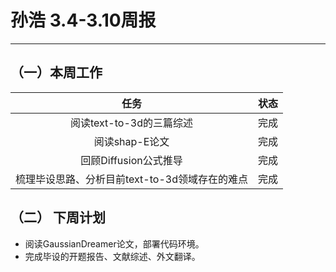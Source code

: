 # 孙浩 3.4-3.10周报

---

## （一）本周工作

|                      任务                      | 状态 |
| :--------------------------------------------: | :--: |
|            阅读text-to-3d的三篇综述            | 完成 |
|                 阅读shap-E论文                 | 完成 |
|             回顾Diffusion公式推导              | 完成 |
| 梳理毕设思路、分析目前text-to-3d领域存在的难点 | 完成 |


## （二） 下周计划

* 阅读GaussianDreamer论文，部署代码环境。
* 完成毕设的开题报告、文献综述、外文翻译。
